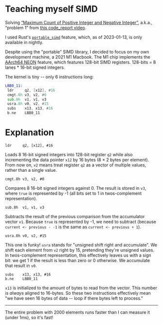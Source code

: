 # Teaching myself SIMD

Solving [“Maximum Count of Positive Integer and Negative
Integer”][problem 1], a.k.a., “problem 1” from [this code_report
video][code_report].

I used Rust's [`portable_simd`][portable_simd] feature, which, as of 2023-01-13, is only
available in nightly.

Despite using the "portable" SIMD library, I decided to focus on my own
development machine, a 2021 M1 Macbook. The M1 chip implements the
[AArch64 NEON][Neon] feature, which features 128-bit SIMD registers.
128-bits = 8 lanes * 16-bit signed integers.

The kernel is tiny -- only 6 instructions long:

```asm
LBB0_11:
 ldr     q2, [x12], #16
 cmgt.8h v3, v2, #0
 sub.8h  v1, v1, v3
 usra.8h v0, v2, #15
 subs    x13, x13, #16
 b.ne    LBB0_11
```

# Explanation

    ldr     q2, [x12], #16

Loads 8 16-bit signed integers into 128-bit register `q2` while also
incrementing the data pointer `x12` by 16 bytes (8 × 2 bytes per
element). From now on, `v2` means treat register `q2` as a vector of
multiple values, rather than a single value.

    cmgt.8h v3, v2, #0

Compares 8 16-bit signed integers against 0. The result is stored in
`v3`, where `true` is represented by -1 (all bits set to 1 in
twos-complement representation).

    sub.8h  v1, v1, v3

Subtracts the result of the previous comparison from the accumulator
vector `v1`. Because `true` is represented by -1, we need to subtract
(because `current <- previous - -1` is the same as
`current <- previous + 1`).

    usra.8h v0, v2, #15

This one is funky! `usra` stands for "unsigned shift right and
accumulate". We shift each element from `v2` right by 15, pretending
they're unsigned values. In twos-complement representation, this
effectively leaves us with a sign bit: we get 1 if the result is less
than zero or 0 otherwise. We accumulate that result in `v0`.

    subs    x13, x13, #16
    b.ne    LBB0_11

`x13` is initialized to the amount of bytes to read from the vector.
This number is _always_ aligned to 16-bytes. So these two instructions
effectively mean "we have seen 16 bytes of data -- loop if there bytes
left to process."

---

The entire problem with 2000 elements runs faster than I can measure it
(under 1ms), so it's fast!

[problem 1]: https://leetcode.com/problems/maximum-count-of-positive-integer-and-negative-integer/
[code_report]:  https://youtu.be/U6I-Kwj-AvY
[portable_simd]: https://doc.rust-lang.org/std/simd/index.html
[Neon]: https://developer.arm.com/documentation/den0024/a/AArch64-Floating-point-and-NEON
